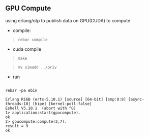 ## GPU Compute

using erlang/otp to publish data on GPU(CUDA) to compute

* compile:

> `rebar compile`

* cuda compile

> `make`

> `mv simadd ../priv`

* run

> ```
    rebar -pa ebin

    Erlang R16B (erts-5.10.1) [source] [64-bit] [smp:8:8] [async-threads:10] [hipe] [kernel-poll:false]
    Eshell V5.10.1  (abort with ^G)
    1> application:start(gpucompute).
    ok
    2> gpucompute:compute(2,7).
    result = 9
    ok
  ```
